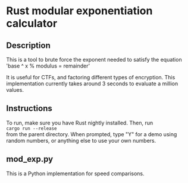 # Rust modular exponentiation calculator

## Description

This is a tool to brute force the exponent needed to satisfy the equation\
'base ^ x % modulus = remainder'

It is useful for CTFs, and factoring different types of encryption. This implementation currently takes around 3 seconds to evaluate a million values.

## Instructions
To run, make sure you have Rust nightly installed. Then, run\
`cargo run --release`\
from the parent directory. When prompted, type "Y" for a demo using random numbers, or anything else to use your own numbers.

## mod_exp.py
This is a Python implementation for speed comparisons.
